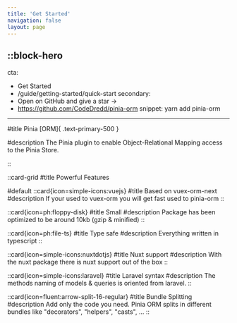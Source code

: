 ```yaml
---
title: 'Get Started'
navigation: false
layout: page
---
```


::block-hero
---
cta:
- Get Started
- /guide/getting-started/quick-start
secondary:
- Open on GitHub and give a star →
- https://github.com/CodeDredd/pinia-orm
snippet: yarn add pinia-orm
---

#title
Pinia [ORM]{ .text-primary-500 }

#description
The Pinia plugin to enable Object-Relational Mapping access to the Pinia Store.

::

::card-grid
#title
Powerful Features

#default
  ::card{icon=simple-icons:vuejs}
  #title
  Based on vuex-orm-next
  #description 
  If your used to vuex-orm you will get fast used to pinia-orm
  ::

  ::card{icon=ph:floppy-disk}
  #title
  Small
  #description
  Package has been optimized to be around 10kb (gzip & minified)
  ::
  
  ::card{icon=ph:file-ts}
  #title
  Type safe
  #description
  Everything written in typescript
  ::

  ::card{icon=simple-icons:nuxtdotjs}
  #title
  Nuxt support
  #description
  With the nuxt package there is nuxt support out of the box
  ::

  ::card{icon=simple-icons:laravel}
  #title
  Laravel syntax
  #description
  The methods naming of models & queries is oriented from laravel.
  ::

  ::card{icon=fluent:arrow-split-16-regular}
  #title
  Bundle Splitting
  #description
  Add only the code you need. Pinia ORM splits in different bundles like "decorators", "helpers", "casts", ...
  ::
